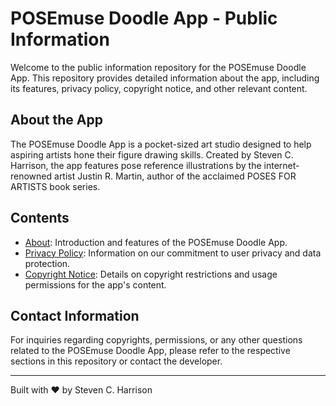 # POSEmuse Doodle App - Public Information

Welcome to the public information repository for the POSEmuse Doodle App. This repository provides detailed information about the app, including its features, privacy policy, copyright notice, and other relevant content.

## About the App

The POSEmuse Doodle App is a pocket-sized art studio designed to help aspiring artists hone their figure drawing skills. Created by Steven C. Harrison, the app features pose reference illustrations by the internet-renowned artist Justin R. Martin, author of the acclaimed POSES FOR ARTISTS book series.

## Contents

- [About](./about): Introduction and features of the POSEmuse Doodle App.
- [Privacy Policy](./privacy-policy): Information on our commitment to user privacy and data protection.
- [Copyright Notice](./copyright): Details on copyright restrictions and usage permissions for the app's content.

## Contact Information

For inquiries regarding copyrights, permissions, or any other questions related to the POSEmuse Doodle App, please refer to the respective sections in this repository or contact the developer.

---

Built with ❤️ by Steven C. Harrison
